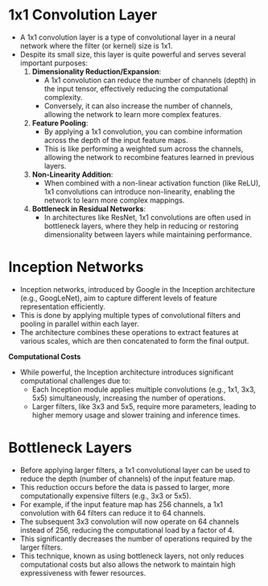 # 1x1 Convolution Layer

 - A 1x1 convolution layer is a type of convolutional layer in a neural network where the filter (or kernel) size is 1x1.
 - Despite its small size, this layer is quite powerful and serves several important purposes:
    1. **Dimensionality Reduction/Expansion**:
        - A 1x1 convolution can reduce the number of channels (depth) in the input tensor, effectively reducing the computational complexity.
        - Conversely, it can also increase the number of channels, allowing the network to learn more complex features.
    2. **Feature Pooling**: 
        - By applying a 1x1 convolution, you can combine information across the depth of the input feature maps.
        - This is like performing a weighted sum across the channels, allowing the network to recombine features learned in previous layers.
    3. **Non-Linearity Addition**: 
        - When combined with a non-linear activation function (like ReLU), 1x1 convolutions can introduce non-linearity, enabling the network to learn more complex mappings.
    4. **Bottleneck in Residual Networks**: 
        - In architectures like ResNet, 1x1 convolutions are often used in bottleneck layers, where they help in reducing or restoring dimensionality between layers while maintaining performance.

# Inception Networks

 - Inception networks, introduced by Google in the Inception architecture (e.g., GoogLeNet), aim to capture different levels of feature representation efficiently.
 - This is done by applying multiple types of convolutional filters and pooling in parallel within each layer.
 - The architecture combines these operations to extract features at various scales, which are then concatenated to form the final output.

**Computational Costs**

 - While powerful, the Inception architecture introduces significant computational challenges due to:
    - Each Inception module applies multiple convolutions (e.g., 1x1, 3x3, 5x5) simultaneously, increasing the number of operations.
    - Larger filters, like 3x3 and 5x5, require more parameters, leading to higher memory usage and slower training and inference times.

# Bottleneck Layers

 - Before applying larger filters, a 1x1 convolutional layer can be used to reduce the depth (number of channels) of the input feature map.
 - This reduction occurs before the data is passed to larger, more computationally expensive filters (e.g., 3x3 or 5x5).
 - For example, if the input feature map has 256 channels, a 1x1 convolution with 64 filters can reduce it to 64 channels.
 - The subsequent 3x3 convolution will now operate on 64 channels instead of 256, reducing the computational load by a factor of 4.
 - This significantly decreases the number of operations required by the larger filters.
 - This technique, known as using bottleneck layers, not only reduces computational costs but also allows the network to maintain high expressiveness with fewer resources.